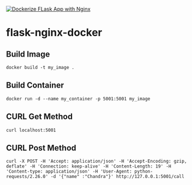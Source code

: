 [![Dockerize FLask App with Nginx](https://github.com/ceste/flask-nginx-docker/actions/workflows/main.yml/badge.svg)](https://github.com/ceste/flask-nginx-docker/actions/workflows/main.yml)

# flask-nginx-docker

## Build Image

```
docker build -t my_image .
```

## Build Container

```
docker run -d --name my_container -p 5001:5001 my_image
```

## CURL Get Method

```
curl localhost:5001
```

## CURL Post Method 

``` 
curl -X POST -H 'Accept: application/json' -H 'Accept-Encoding: gzip, deflate' -H 'Connection: keep-alive' -H 'Content-Length: 19' -H 'Content-type: application/json' -H 'User-Agent: python-requests/2.26.0' -d '{"name" :"Chandra"}' http://127.0.0.1:5001/call
```


